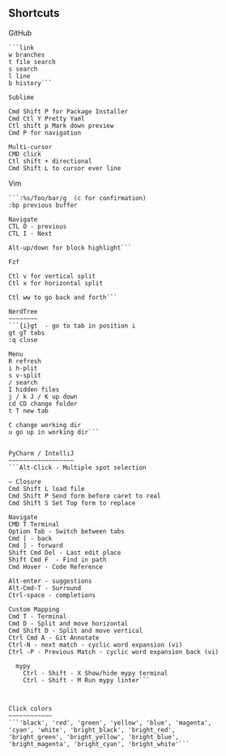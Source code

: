 Shortcuts
--------

GitHub
~~~~~~~
```link
w branches
t file search
s search
l line
b history```

Sublime
~~~~~~~
```Ctrl Cmd J to reformat JSON
Cmd Shift P for Package Installer
Cmd Ctl Y Pretty Yaml
Ctl shift p Mark down preview
Cmd P for navigation

Multi-cursor
CMD click
Ctl shift + directional
Cmd Shift L to cursor ever line
```

Vim
~~~
```:%s/foo/bar/g  (c for confirmation)
:bp previous buffer

Navigate
CTL O - previous
CTL I - Next

Alt-up/down for block highlight```

Fzf
~~~
```Ctl t for new tab
Ctl v for vertical split
Ctl x for horizontal split

Ctl ww to go back and forth```

NerdTree
~~~~~~~~
```{i}gt  - go to tab in position i
gt gT tabs
:q close

Menu
R refresh
i h-plit
s v-split
/ search
I hidden files
j / k J / K up down
cd CD change folder
t T new tab

C change working dir
u go up in working dir```


PyCharm / IntelliJ
~~~~~~~~~~~~~~~~~~
```Alt-Click - Multiple spot selection

— Closure
Cmd Shift L load file
Cmd Shift P Send form before caret to real
Cmd Shift S Set Top form to replace

Navigate
CMD T Terminal
Option Tab - Switch between tabs
Cmd [ - back
Cmd ] - forward
Shift Cmd Del - Last edit place
Shift Cmd F  - Find in path
Cmd Hover - Code Reference

Alt-enter - suggestions
Alt-Cmd-T - Surround
Ctrl-space - completions

Custom Mapping
Cmd T - Terminal
Cmd D - Split and move horizontal
Cmd Shift D - Split and move vertical
Ctrl Cmd A - Git Annotate
Ctrl-N - next match - cyclic word expansion (vi)
Ctrl -P - Previous Match - cyclic word expansion back (vi)

  mypy
    Ctrl - Shift - X Show/hide mypy terminal
    Ctrl - Shift - M Run mypy linter```



Click colors
~~~~~~~~~~~~
```'black', 'red', 'green', 'yellow', 'blue', 'magenta',
'cyan', 'white', 'bright_black', 'bright_red',
'bright_green', 'bright_yellow', 'bright_blue',
'bright_magenta', 'bright_cyan', 'bright_white'```



